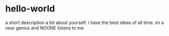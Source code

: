 # hello-world
a short description
a bit about yourself. i have the best ideas of all time. im a near genius and NOONE listens to me
